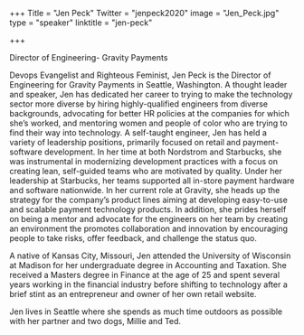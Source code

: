 +++
Title = "Jen Peck"
Twitter = "jenpeck2020"
image = "Jen_Peck.jpg"
type = "speaker"
linktitle = "jen-peck"

+++

Director of Engineering- Gravity Payments

Devops Evangelist and Righteous Feminist, Jen Peck is the Director of Engineering for Gravity Payments in Seattle, Washington. A thought leader and speaker, Jen has dedicated her career to trying to make the technology sector more diverse by hiring highly-qualified engineers from diverse backgrounds, advocating for better HR policies at the companies for which she’s worked, and mentoring women and people of color who are trying to find their way into technology. A self-taught engineer, Jen has held a variety of leadership positions, primarily focused on retail and payment-software development. In her time at both Nordstrom and Starbucks, she was instrumental in modernizing development practices with a focus on creating lean, self-guided teams who are motivated by quality. Under her leadership at Starbucks, her teams supported all in-store payment hardware and software nationwide. In her current role at Gravity, she heads up the strategy for the company’s product lines aiming at developing easy-to-use and scalable payment technology products. In addition, she prides herself on being a mentor and advocate for the engineers on her team by creating an environment the promotes collaboration and innovation by encouraging people to take risks, offer feedback, and challenge the status quo.

A native of Kansas City, Missouri, Jen attended the University of Wisconsin at Madison for her undergraduate degree in Accounting and Taxation. She received a Masters degree in Finance at the age of 25 and spent several years working in the financial industry before shifting to technology after a brief stint as an entrepreneur and owner of her own retail website.

Jen lives in Seattle where she spends as much time outdoors as possible with her partner and two dogs, Millie and Ted.
